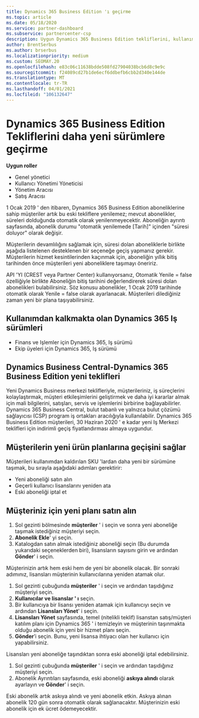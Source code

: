 ```yaml
---
title: Dynamics 365 Business Edition 'ı geçirme
ms.topic: article
ms.date: 05/18/2020
ms.service: partner-dashboard
ms.subservice: partnercenter-csp
description: Uygun Dynamics 365 Business Edition tekliflerini, kullanım süreleri dolmadan önce daha yeni sürümlere geçirmeyi öğrenin.
author: BrentSerbus
ms.author: brserbus
ms.localizationpriority: medium
ms.custom: SEOMAY.20
ms.openlocfilehash: e83c06c11638bdde508fd27904038bcb6d8c9e9c
ms.sourcegitcommit: f24089cd27b1de6ecf6ddbefb6cbb2d340e144de
ms.translationtype: MT
ms.contentlocale: tr-TR
ms.lasthandoff: 04/01/2021
ms.locfileid: "106132647"
---
```

# <a name="migrate-dynamics-365-business-edition-offers-to-newer-versions"></a>Dynamics 365 Business Edition Tekliflerini daha yeni sürümlere geçirme

**Uygun roller**

- Genel yönetici
- Kullanıcı Yönetimi Yöneticisi
- Yönetim Aracısı
- Satış Aracısı

1 Ocak 2019 ' den itibaren, Dynamics 365 Business Edition aboneliklerine sahip müşteriler artık bu eski tekliflere yenilemez; mevcut abonelikler, süreleri dolduğunda otomatik olarak yenilenmeyecektir. Aboneliğin ayrıntı sayfasında, abonelik durumu "otomatik yenilemede [Tarih]" içinden "süresi doluyor" olarak değişir.

Müşterilerin devamlılığını sağlamak için, süresi dolan aboneliklerle birlikte aşağıda listelenen desteklenen bir seçeneğe geçiş yapmanız gerekir. Müşterilerin hizmet kesintilerinden kaçınmak için, aboneliğin yıllık bitiş tarihinden önce müşterileri yeni aboneliklere taşımayı öneririz.

API 'YI (CREST veya Partner Center) kullanıyorsanız, Otomatik Yenile = false özelliğiyle birlikte Aboneliğin bitiş tarihini değerlendirerek süresi dolan abonelikleri bulabilirsiniz. Söz konusu abonelikler, 1 Ocak 2019 tarihinde otomatik olarak Yenile = false olarak ayarlanacak. Müşterileri dilediğiniz zaman yeni bir plana taşıyabilirsiniz. 

## <a name="the-dynamics-365-business-editions-being-retired"></a>Kullanımdan kalkmakta olan Dynamics 365 Iş sürümleri

- Finans ve Işlemler için Dynamics 365, Iş sürümü
- Ekip üyeleri için Dynamics 365, Iş sürümü

## <a name="dynamics-business-central---the-dynamics-365-business-edition-new-offers"></a>Dynamics Business Central-Dynamics 365 Business Edition yeni teklifleri

Yeni Dynamics Business merkezi teklifleriyle, müşterileriniz, iş süreçlerini kolaylaştırmak, müşteri etkileşimlerini geliştirmek ve daha iyi kararlar almak için mali bilgilerini, satışları, servis ve işlemlerini birbirine bağlayabilirler. Dynamics 365 Business Central, bulut tabanlı ve yalnızca bulut çözümü sağlayıcısı (CSP) program iş ortakları aracılığıyla kullanılabilir.
Dynamics 365 Business Edition müşterileri, 30 Haziran 2020 ' e kadar yeni Iş Merkezi teklifleri için indirimli geçiş fiyatlandırması almaya uygundur.

## <a name="transition-customers-to-new-product-plans"></a>Müşterilerin yeni ürün planlarına geçişini sağlar

 Müşterileri kullanımdan kaldırılan SKU 'lardan daha yeni bir sürümüne taşımak, bu sırayla aşağıdaki adımları gerektirir:

- Yeni aboneliği satın alın
- Geçerli kullanıcı lisanslarını yeniden ata
- Eski aboneliği iptal et

## <a name="purchase-the-new-plan-for-your-customer"></a>Müşteriniz için yeni planı satın alın

1. Sol gezinti bölmesinde **müşteriler** ' i seçin ve sonra yeni aboneliğe taşımak istediğiniz müşteriyi seçin.
2. **Abonelik Ekle**' yi seçin.
3. Katalogdan satın almak istediğiniz aboneliği seçin (Bu durumda yukarıdaki seçeneklerden biri), lisansların sayısını girin ve ardından **Gönder**' i seçin. 

Müşterinizin artık hem eski hem de yeni bir abonelik olacak. Bir sonraki adımınız, lisansları müşterinin kullanıcılarına yeniden atamak olur.

1. Sol gezinti çubuğunda **müşteriler** ' i seçin ve ardından taşıdığınız müşteriyi seçin.
2. **Kullanıcılar ve lisanslar ' ı** seçin.
3. Bir kullanıcıya bir lisansı yeniden atamak için kullanıcıyı seçin ve ardından **Lisansları Yönet**' i seçin. 
4. **Lisansları Yönet** sayfasında, temel (nitelikli teklif) lisanstan satış/müşteri katılım planı için Dynamics 365 ' i temizleyin ve müşterinin taşınmakta olduğu abonelik için yeni bir hizmet planı seçin. 
5. **Gönder**’i seçin. Bunu, yeni lisansa ihtiyacı olan her kullanıcı için yapabilirsiniz. 

Lisansları yeni aboneliğe taşındıktan sonra eski aboneliği iptal edebilirsiniz. 

1. Sol gezinti çubuğunda **müşteriler** ' i seçin ve ardından taşıdığınız müşteriyi seçin.
2. Abonelik Ayrıntıları sayfasında, eski aboneliği **askıya alındı** olarak ayarlayın ve **Gönder**' i seçin.

Eski abonelik artık askıya alındı ve yeni abonelik etkin. Askıya alınan abonelik 120 gün sonra otomatik olarak sağlanacaktır. Müşterinizin eski abonelik için ek ücret ödemeyecektir.
